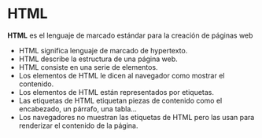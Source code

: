 # HTML

**HTML** es el lenguaje de marcado estándar para la creación de páginas web

- HTML significa lenguaje de marcado de hypertexto.
- HTML describe la estructura de una página web.
- HTML consiste en una serie de elementos.
- Los elementos de HTML le dicen al navegador como mostrar el contenido.
- Los elementos de HTML están representados por etiquetas.
- Las etiquetas de HTML etiquetan piezas de contenido como el encabezado, un párrafo, una tabla...
- Los navegadores no muestran las etiquetas de HTML pero las usan para renderizar el contenido de la página.


